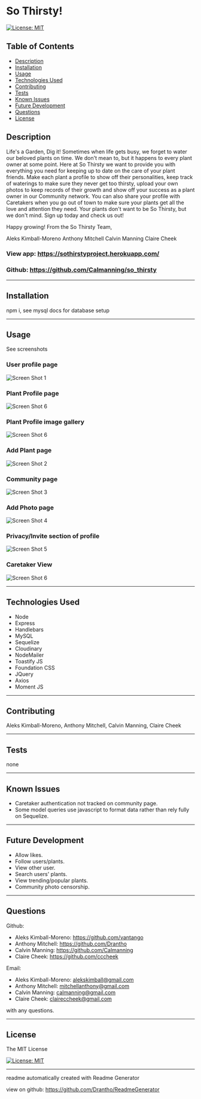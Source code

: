 # So Thirsty! 

  [![License: MIT](https://img.shields.io/badge/License-MIT-yellow.svg)](https://opensource.org/licenses/MIT)

  ## Table of Contents
  - [Description](#description)
  - [Installation](#installation)
  - [Usage](#usage)
  - [Technologies Used](#technologies-used)
  - [Contributing](#contributing)
  - [Tests](#tests)
  - [Known Issues](#known-issues)
  - [Future Development](#future-development)
  - [Questions](#questions)
  - [License](#license)
  ## Description

Life's a Garden, Dig it!
Sometimes when life gets busy, we forget to water our beloved plants on time. We don't mean to, but it happens to every plant owner at some point. Here at So Thirsty we want to provide you with everything you need for keeping up to date on the care of your plant friends. Make each plant a profile to show off their personalities, keep track of waterings to make sure they never get too thirsty, upload your own photos to keep records of their growth and show off your success as a plant owner in our Community network. You can also share your profile with Caretakers when you go out of town to make sure your plants get all the love and attention they need. Your plants don't want to be So Thirsty, but we don't mind. Sign up today and check us out!

Happy growing! From the So Thirsty Team,

Aleks Kimball-Moreno
Anthony Mitchell
Calvin Manning
Claire Cheek

### View app: https://sothirstyproject.herokuapp.com/
### Github: https://github.com/Calmanning/so_thirsty

  -------------------------------------------------------------------------------

  ## Installation 

  npm i,
  see mysql docs for database setup

  -------------------------------------------------------------------------------

  ## Usage 

  See screenshots 

### User profile page
  ![Screen Shot 1](./public/assets/images/giphy.webp?raw=true "")
  ### Plant Profile page
  ![Screen Shot 6](./public/assets/images/screenshot7.png?raw=true "")
  ### Plant Profile image gallery
  ![Screen Shot 6](./public/assets/images/screenshot8.png?raw=true "")
  ### Add Plant page
  ![Screen Shot 2](./public/assets/images/screenshot2.png?raw=true "")
  ### Community page
  ![Screen Shot 3](./public/assets/images/screenshot3.png?raw=true "")
  ### Add Photo page
  ![Screen Shot 4](./public/assets/images/screenshot4.png?raw=true "")
  ### Privacy/Invite section of profile
  ![Screen Shot 5](./public/assets/images/screenshot5.png?raw=true "")
  ### Caretaker View
  ![Screen Shot 6](./public/assets/images/screenshot6.png?raw=true "")
  
-------------------------------------------------------------------------------

  ## Technologies Used

  - Node
  - Express
  - Handlebars
  - MySQL
  - Sequelize
  - Cloudinary
  - NodeMailer
  - Toastify JS
  - Foundation CSS
  - JQuery  
  - Axios
  - Moment JS

  -------------------------------------------------------------------------------

  ## Contributing 

  Aleks Kimball-Moreno, 
  Anthony Mitchell, 
  Calvin Manning, 
  Claire Cheek

  -------------------------------------------------------------------------------

  ## Tests 

  none 

  -------------------------------------------------------------------------------

  ## Known Issues 

- Caretaker authentication not tracked on community page. 
-  Some model queries use javascript to format data rather than rely fully on Sequelize. 

  -------------------------------------------------------------------------------

  ## Future Development 

- Allow likes. 
-  Follow users/plants. 
-  View other user. 
-  Search users' plants. 
-  View trending/popular plants. 
-  Community photo censorship. 

  -------------------------------------------------------------------------------

  ## Questions

  Github: 
  
   - Aleks Kimball-Moreno: https://github.com/vantango
   - Anthony Mitchell: https://github.com/Drantho
   - Calvin Manning: https://github.com/Calmanning
   - Claire Cheek: https://github.com/cccheek

  Email:

   - Aleks Kimball-Moreno: alekskimball@gmail.com
   - Anthony Mitchell: mitchellanthony@gmail.com 
   - Calvin Manning: calmanning@gmail.com
   - Claire Cheek: claireccheek@gmail.com

   with any questions. 

  -------------------------------------------------------------------------------

  
  ## License 
 
The MIT License 

[![License: MIT](https://img.shields.io/badge/License-MIT-yellow.svg)](https://opensource.org/licenses/MIT) 

  
  ------------------------------------------------------------------------------

   readme automatically created with Readme Generator 

   view on github: https://github.com/Drantho/ReadmeGenerator
